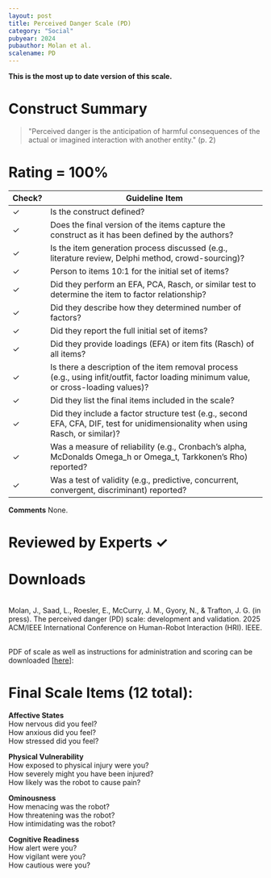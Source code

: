 ```yaml
---
layout: post
title: Perceived Danger Scale (PD)
category: "Social"
pubyear: 2024
pubauthor: Molan et al.
scalename: PD
---
```


**This is the most up to date version of this scale.**

# Construct Summary

>"Perceived danger is the anticipation of harmful consequences of the actual or imagined interaction with another entity." (p. 2)

# Rating = 100% 

<table>
  <thead>
    <tr>
      <th>Check?</th>
      <th>Guideline Item</th>
    </tr>
  </thead>
  <tbody>
    <tr>
      <td>&#10003;</td>
      <td>Is the construct defined?</td>
    </tr>
    <tr>
      <td>&#10003;</td>
      <td>Does the final version of the items capture the construct as it has been defined by the authors?</td>
    </tr>
    <tr>
      <td>&#10003;</td>
      <td>Is the item generation process discussed (e.g., literature review, Delphi method, crowd-sourcing)?</td>
    </tr>
    <tr>
      <td>&#10003;</td>
      <td>Person to items 10:1 for the initial set of items?</td>
    </tr>
    <tr>
      <td>&#10003;</td>
      <td>Did they perform an EFA, PCA, Rasch, or similar test to determine the item to factor relationship?</td>
    </tr>
    <tr>
      <td>&#10003;</td>
      <td>Did they describe how they determined number of factors?</td>
    </tr>
    <tr>
      <td>&#10003;</td>
      <td>Did they report the full initial set of items?</td>
    </tr>
    <tr>
      <td>&#10003;</td>
      <td>Did they provide loadings (EFA) or item fits (Rasch) of all items?</td>
    </tr>
    <tr>
      <td>&#10003;</td>
      <td>Is there a description of the item removal process (e.g., using infit/outfit, factor loading minimum value, or cross-loading values)?</td>
    </tr>
    <tr>
      <td>&#10003;</td>
      <td>Did they list the final items included in the scale?</td>
    </tr>
    <tr>
      <td>&#10003;</td>
      <td>Did they include a factor structure test (e.g., second EFA, CFA, DIF, test for unidimensionality when using Rasch, or similar)?</td>
    </tr>
    <tr>
      <td>&#10003;</td>
      <td>Was a measure of reliability (e.g., Cronbach’s alpha, McDonalds Omega_h or Omega_t, Tarkkonen’s Rho) reported?</td>
    </tr>
    <tr>
      <td>&#10003;</td>
      <td>Was a test of validity (e.g., predictive, concurrent, convergent, discriminant) reported?</td>
    </tr>
  </tbody>
</table>

**Comments**
None.

# Reviewed by Experts &#10003;

# Downloads

<br>Molan, J., Saad, L., Roesler, E., McCurry, J. M., Gyory, N., & Trafton, J. G. (in press). The perceived danger (PD) scale: development and validation. 2025 ACM/IEEE International Conference on Human-Robot Interaction (HRI). IEEE.

<br>PDF of scale as well as instructions for administration and scoring can be downloaded [<a href="/assets/pdf/PD Administration and Scoring.pdf" target="_blank">here</a>]:

# Final Scale Items (12 total):

**Affective States**
<br>How nervous did you feel?
<br>How anxious did you feel?
<br>How stressed did you feel?

**Physical Vulnerability**
<br>How exposed to physical injury were you?
<br>How severely might you have been injured?
<br>How likely was the robot to cause pain?

**Ominousness**
<br>How menacing was the robot?
<br>How threatening was the robot?
<br>How intimidating was the robot?

**Cognitive Readiness**
<br>How alert were you?
<br>How vigilant were you?
<br>How cautious were you?
